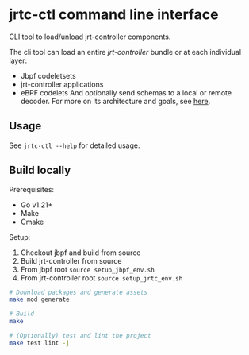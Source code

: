 # jrtc-ctl command line interface

CLI tool to load/unload jrt-controller components.

The cli tool can load an entire *jrt-controller* bundle or at each individual layer:
* Jbpf codeletsets
* jrt-controller applications
* eBPF codelets
And optionally send schemas to a local or remote decoder.
For more on its architecture and goals, see [here](../../docs/jrtctl.md).

## Usage

See `jrtc-ctl --help` for detailed usage.

## Build locally

Prerequisites:
* Go v1.21+
* Make
* Cmake

Setup:
1. Checkout jbpf and build from source
2. Build jrt-controller from source
3. From jbpf root `source setup_jbpf_env.sh`
3. From jrt-controller root `source setup_jrtc_env.sh`

```sh
# Download packages and generate assets
make mod generate

# Build
make

# (Optionally) test and lint the project
make test lint -j
```

